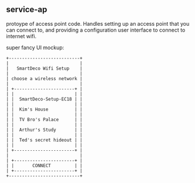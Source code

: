 ## service-ap

protoype of access point code. Handles setting up an access point that you can connect to, and providing a configuration
user interface to connect to internet wifi.


super fancy UI mockup:
```
+---------------------------+
|                           |
|   SmartDeco Wifi Setup    |
|                           |
| choose a wireless network |
|                           |
| +-----------------------+ |
| |                       | |
| |  SmartDeco-Setup-EC18 | |
| |                       | |
| |  Kim's House          | |
| |                       | |
| |  TV Bro's Palace      | |
| |                       | |
| |  Arthur's Study       | |
| |                       | |
| |  Ted's secret hideout | |
| |                       | |
| +-----------------------+ |
|                           |
| +-----------------------+ |
| |       CONNECT         | |
| +-----------------------+ |
+---------------------------+
```